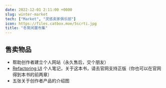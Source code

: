```yaml
---
date: 2022-12-01 2:11:00 +0000
slug: winter-market
tech: ["Market", "灵感卖家俱乐部"]
icon: https://files.catbox.moe/5scrti.jpg
title: "冬聚闲置市集"
---
```



## 售卖物品

- 帮助创作者建立个人网站（永久售后，交个朋友）
- [Refactoring UI](https://www.refactoringui.com/) 个人笔记，关于这本书，请去官网支持正版（你也可以在官网得到本书的前两章）
- 五张关于创作者产品的介绍图